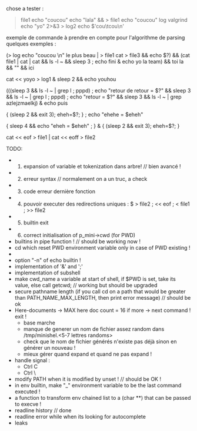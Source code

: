 chose a tester : 

> file1 echo "coucou"
echo "lala" && > file1 echo "coucou"
> log valgrind echo "yo" 2>&3 > log2
echo $'cou\tcou\n'

exemple de commande à prendre en compte pour l'algorithme de parsing
quelques exemples : 

(> log echo "coucou \n" le plus beau | > file1 cat > file3 && echo $?) && (cat file1 | cat | cat && ls -l ~ && sleep 3 ; echo fini & echo yo la team) && toi la && "" && ici

cat << yoyo > log1 & sleep 2 && echo youhou

(((sleep 3 && ls -l ~ | grep l ; pppd) ; echo "retour de retour = $?" && sleep 3 && ls -l ~ | grep l ; pppd) ; echo "retour = $?" && sleep 3 && ls -l ~ | grep azlejzmaelkj) & echo puis

{ (sleep 2 && exit 3); eheh=$?; } ; echo "ehehe = $eheh"

{ sleep 4 && echo "eheh = $eheh" ; } & { (sleep 2 && exit 3); eheh=$?; }

cat << eof > file1 | cat << eoff > file2



TODO:

- 1) expansion of variable et tokenization dans arbre! // bien avancé !
- 2) erreur syntax // normalement on a un truc, a check
- 3) code erreur dernière fonction
- 4) pouvoir executer des redirections uniques : $ > file2 ; << eof ; < file1 ; >> file2
- 5) builtin exit
- 6) correct initialisation of p_mini->cwd (for PWD)
- builtins in pipe function ! // should be working now !
- cd which reset PWD environment variable only in case of PWD existing !
- 
- option "-n" of echo builtin !
- implementation of '&' and ';'
- implementation of subshell
- make cwd_name a variable at start of shell, if $PWD is set, take its value, else call getcwd; // working but should be upgraded 
- secure pathname length (if you call cd on a path that would be greater than PATH_NAME_MAX_LENGTH, then print error message) // should be ok
- Here-documents -> MAX here doc count = 16 if more -> next command ! exit !
    - base marche
    - manque de generer un nom de fichier assez random dans /tmp/minishel.<5-7 lettres randoms>
    - check que le nom de fichier générés n'existe pas déjà sinon en générer un nouveau !
    - mieux gérer quand expand et quand ne pas expand !
- handle signal :
    - Ctrl C
    - Ctrl \
- modify PATH when it is modified by unset ! // should be OK !
- in env builtin, make "_" environment variable to be the last command executed !
- a function to transform env chained list to a (char **) that can be passed to execve !
- readline history // done 
- readline error while <C-C> when its looking for autocomplete
- leaks
